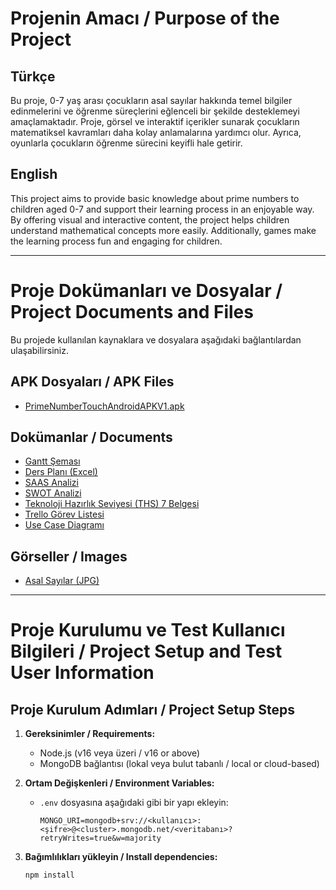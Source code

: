 # Projenin Amacı / Purpose of the Project

## Türkçe
Bu proje, 0-7 yaş arası çocukların asal sayılar hakkında temel bilgiler edinmelerini ve öğrenme süreçlerini eğlenceli bir şekilde desteklemeyi amaçlamaktadır. Proje, görsel ve interaktif içerikler sunarak çocukların matematiksel kavramları daha kolay anlamalarına yardımcı olur. Ayrıca, oyunlarla çocukların öğrenme sürecini keyifli hale getirir.

## English
This project aims to provide basic knowledge about prime numbers to children aged 0-7 and support their learning process in an enjoyable way. By offering visual and interactive content, the project helps children understand mathematical concepts more easily. Additionally, games make the learning process fun and engaging for children.

---

# Proje Dokümanları ve Dosyalar / Project Documents and Files

Bu projede kullanılan kaynaklara ve dosyalara aşağıdaki bağlantılardan ulaşabilirsiniz.

## APK Dosyaları / APK Files
- [PrimeNumberTouchAndroidAPKV1.apk](public/apk/PrimeNumberTouchAndroidAPKV1.apk)

## Dokümanlar / Documents
- [Gantt Şeması](public/documents/gant.png)
- [Ders Planı (Excel)](public/documents/lessons_1_20241113210805.xlsx)
- [SAAS Analizi](public/documents/SAAS%20Analizi.pdf)
- [SWOT Analizi](public/documents/SWOT.pdf)
- [Teknoloji Hazırlık Seviyesi (THS) 7 Belgesi](public/documents/Teknoloji%20Hazırlık%20Seviyesi%20(THS)%207%20Belgesi.pdf)
- [Trello Görev Listesi](public/documents/trello%20task%20listesi.pdf)
- [Use Case Diagramı](public/documents/usecase.png)

## Görseller / Images
- [Asal Sayılar (JPG)](public/images/asalsss.jpg)

---

# Proje Kurulumu ve Test Kullanıcı Bilgileri / Project Setup and Test User Information

## Proje Kurulum Adımları / Project Setup Steps
1. **Gereksinimler / Requirements:**
    - Node.js (v16 veya üzeri / v16 or above)
    - MongoDB bağlantısı (lokal veya bulut tabanlı / local or cloud-based)

2. **Ortam Değişkenleri / Environment Variables:**
    - `.env` dosyasına aşağıdaki gibi bir yapı ekleyin:
      ```
      MONGO_URI=mongodb+srv://<kullanıcı>:<şifre>@<cluster>.mongodb.net/<veritabanı>?retryWrites=true&w=majority
      ```

3. **Bağımlılıkları yükleyin / Install dependencies:**
   ```bash
   npm install

